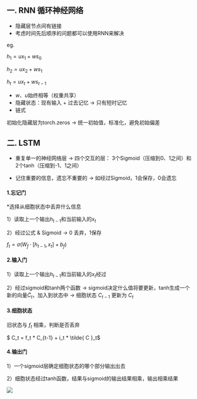 ## 一. RNN 循环神经网络

- 隐藏层节点间有链接
- 考虑时间先后顺序的问题都可以使用RNN来解决

eg.

$h_1 = ux_1+ws_0$

$h_2 = ux_2 + ws_1$

$h_t = ux_t + ws_{t-1}$

- $w、u$始终相等（权重共享）
- 隐藏状态：现有输入 + 过去记忆   ->   只有短时记忆
- 链式



初始化隐藏层为torch.zeros -> 统一初始值，标准化，避免初始偏差

## 二. LSTM

- 重复单一的神经网络层 -> 四个交互的层： 3个Sigmoid（压缩到0、1之间）和2个tanh（压缩到-1、1之间）

- 记住重要的信息，遗忘不重要的 -> 如经过Sigmoid，1会保存，0会遗忘

#### 1.忘记门

*选择从细胞状态中丢弃什么信息

1）读取上一个输出$h_{t-1}$和当前输入的$x_t$

2）经过公式 & Sigmoid  -> 0 丢弃，1保存

$f_t = \sigma ( W_f ·[h_{t-1}, x_ t] + b_f )$

#### 2.输入门

1）读取上一个输出$h_{t-1}$和当前输入的$x_t$经过

2）经过sigmoid和tanh两个函数 -> sigmoid决定什么值将要更新，tanh生成一个新的向量$\tilde{C}_t$，加入到状态中 -> 细胞状态 $C_{t-1}$ 更新为 $C_t$

#### 3.细胞状态

旧状态与 $f_t$ 相乘，判断是否丢弃

$ C_t = f_t * C_{t-1} + i_t * \tilde{ C }_t$

#### 4.输出门

1）一个sigmoid层确定细胞状态的哪个部分输出出去

2）细胞状态经过tanh函数，结果与sigmoid的输出结果相乘，输出相乘结果

![](https://sevanthea7.oss-cn-beijing.aliyuncs.com/QGworks/202407110945457.png)